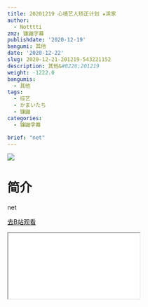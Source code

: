 ```yaml
---
title: 20201219 心墙艺人矫正计划 ★滨家
author:
  - Notttti
zmz: 镰鼬字幕
publishdate: '2020-12-19'
bangumi: 其他
date: '2020-12-22'
slug: 2020-12-21-201219-543221152
description: 其他&#8226;201219
weight: -1222.0
bangumis:
  - 其他
tags:
  - 综艺
  - かまいたち
  - 镰鼬
categories:
  - 镰鼬字幕

brief: "net"
---
```

![](https://raw.githubusercontent.com/tcgriffith/owaraisite/master/static/tmpimg/8b27db28d97e9fc1b046af3712cd2257cb61262d.jpg.480.jpg)
# 简介  
net  

[去B站观看](https://www.bilibili.com/video/av543221152/)
<div class ="resp-container"><iframe class="testiframe" src="//player.bilibili.com/player.html?aid=543221152"", scrolling="no", allowfullscreen="true" > </iframe></div> 
